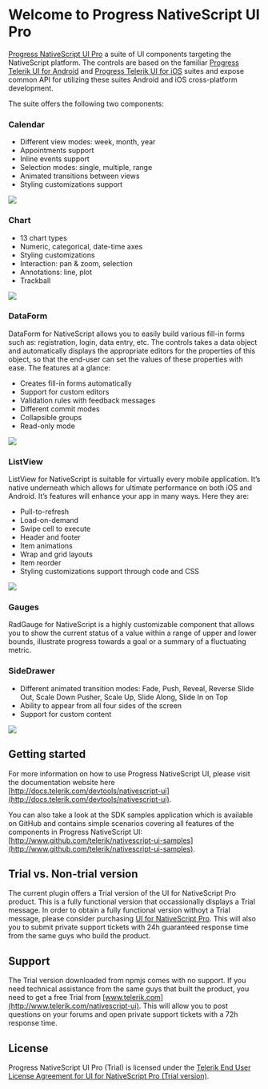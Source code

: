 # Welcome to Progress NativeScript UI Pro
[Progress NativeScript UI Pro](http://www.telerik.com/nativescript-ui) a suite of  UI components targeting the NativeScript platform. The controls are based on the familiar [Progress Telerik UI for Android](http://www.telerik.com/android-ui) and [Progress Telerik UI for iOS](http://www.telerik.com/ios-ui) suites and expose common API for utilizing these suites Android and iOS cross-platform development. 

The suite offers the following two components:

### Calendar

- Different view modes: week, month, year
- Appointments support
- Inline events support
- Selection modes: single, multiple, range
- Animated transitions between views
- Styling customizations support

<img src="http://www.telerik.com/sfimages/default-source/blogs/ui-for-nativescript/calendar-nativescript-npm.png?Status=Temp&sfvrsn=2">

### Chart

- 13 chart types
- Numeric, categorical, date-time axes
- Styling customizations
- Interaction: pan & zoom, selection
- Annotations: line, plot
- Trackball

<img src="http://www.telerik.com/sfimages/default-source/blogs/ui-for-nativescript/chart-nativescript-npm.png?Status=Temp&sfvrsn=2">

### DataForm

DataForm for NativeScript allows you to easily build various fill-in forms such as: registration, login, data entry, etc. The controls takes a data object and automatically displays the appropriate editors for the properties of this object, so that the end-user can set the values of these properties with ease. The features at a glance:

- Creates fill-in forms automatically
- Support for custom editors
- Validation rules with feedback messages
- Different commit modes 
- Collapsible groups
- Read-only mode

<img src="http://www.telerik.com/sfimages/default-source/blogs/ui-for-nativescript/dataform-nativescript-npm.png?Status=Temp&sfvrsn=2">

### ListView

ListView for NativeScript is suitable for virtually every mobile application. It’s native underneath which allows for ultimate performance on both iOS and Android. It’s features will enhance your app in many ways. Here they are:

- Pull-to-refresh
- Load-on-demand
- Swipe cell to execute
- Header and footer
- Item animations
- Wrap and grid layouts
- Item reorder
- Styling customizations support through code and CSS

<img src="http://www.telerik.com/sfimages/default-source/blogs/ui-for-nativescript/listview-nativescript.png?Status=Temp&sfvrsn=2">

### Gauges

RadGauge for NativeScript is a highly customizable component that allows you to show the current status of a value within a range of upper and lower bounds, illustrate progress towards a goal or a summary of a fluctuating metric.

### SideDrawer

- Different animated transition modes: Fade, Push, Reveal, Reverse Slide Out, Scale Down Pusher, Scale Up, Slide Along, Slide In on Top
- Ability to appear from all four sides of the screen
- Support for custom content

<img src="http://www.telerik.com/sfimages/default-source/blogs/ui-for-nativescript/sidedrawer-nativescript.png?Status=Temp&sfvrsn=2">

## Getting started
For more information on how to use Progress NativeScript UI, please visit the documentation website here [http://docs.telerik.com/devtools/nativescript-ui](http://docs.telerik.com/devtools/nativescript-ui).

You can also take a look at the SDK samples application which is available on GitHub and contains simple scenarios covering all features of the components in Progress NativeScript UI: [http://www.github.com/telerik/nativescript-ui-samples](http://www.github.com/telerik/nativescript-ui-samples).


## Trial vs. Non-trial version

The current plugin offers a Trial version of the UI for NativeScript Pro product. This is a fully functional version that occassionally displays a Trial message. In order to obtain a fully functional version withoyt a Trial message, please consider purchasing [UI for NativeScript Pro](http://www.telerik.com/purchase/nativescript-ui). This will also you to submit private support tickets with 24h guaranteed response time from the same guys who build the product.


## Support

The Trial version downloaded from npmjs comes with no support. If you need technical assistance from the same guys that built the product, you need to get a free Trial from [www.telerik.com](http://www.telerik.com/nativescript-ui). This will allow you to post questions on your forums and open private support tickets with a 72h response time.


## License

Progress NativeScript UI Pro (Trial) is licensed under the [Telerik End User License Agreement for UI for NativeScript Pro (Trial version)](http://www.telerik.com/purchase/license-agreement/ui-for-nativescript-pro-trial).
